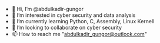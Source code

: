 - 👋 Hi, I’m @abdulkadir-gungor
- 👀 I’m interested in cyber security and data analysis
- 🌱 I’m currently learning Python, C, Assembly, Linux Kernell
- 💞️ I’m looking to collaborate on cyber security
- 📫 How to reach me "abdulkadir_gungor@outlook.com"

<!---
abdulkadir-gungor/abdulkadir-gungor is a ✨ special ✨ repository because its `README.md` (this file) appears on your GitHub profile.
You can click the Preview link to take a look at your changes.
--->
